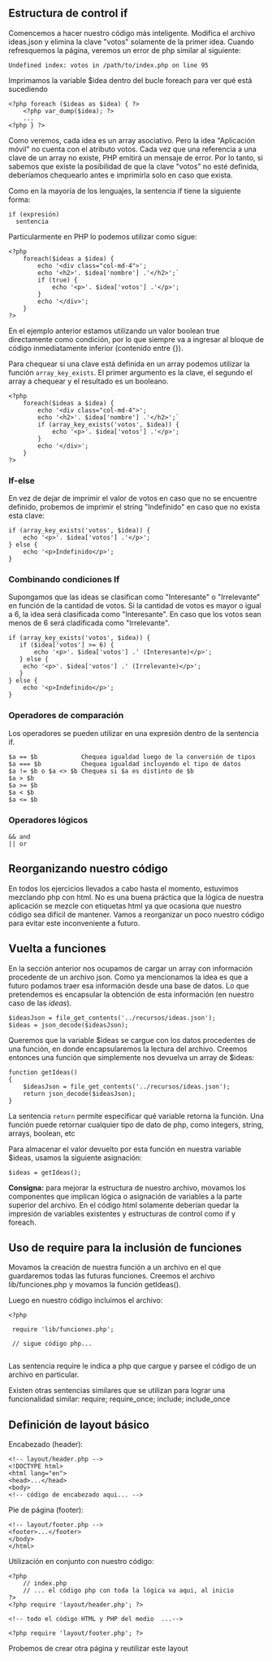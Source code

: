 ## Estructura de control if

Comencemos a hacer nuestro código más inteligente. Modifica el archivo ideas.json y elimina la clave "votos" solamente de la primer idea. Cuando refresquemos la página, veremos un error de php similar al siguiente:

```
Undefined index: votos in /path/to/index.php on line 95
```

Imprimamos la variable $idea dentro del bucle foreach para ver qué está sucediendo

```
<?php foreach ($ideas as $idea) { ?>
    <?php var_dump($idea); ?>
    ...
<?php } ?>
```

Como veremos, cada idea es un array asociativo. Pero la idea "Aplicación móvil" no cuenta con el atributo votos. Cada vez que una referencia a una clave de un array no existe, PHP emitirá un mensaje de error. Por lo tanto, si sabemos que existe la posibilidad de que la clave "votos" no esté definida, deberíamos chequearlo antes e imprimirla solo en caso que exista.

Como en la mayoría de los lenguajes, la sentencia if tiene la siguiente forma:
```
if (expresión)
  sentencia
```

Particularmente en PHP lo podemos utilizar como sigue:

```
<?php 
    foreach($ideas a $idea) {
        echo '<div class="col-md-4">';
        echo '<h2>'. $idea['nombre'] .'</h2>';`
        if (true) {
            echo '<p>'. $idea['votos'] .'</p>';
        }
        echo '</div>';
    }
?>
```

En el ejemplo anterior estamos utilizando un valor boolean true directamente como condición, por lo que siempre va a ingresar al bloque de código inmediatamente inferior (contenido entre {}).

Para chequear si una clave está definida en un array podemos utilizar la función `array_key_exists`. El primer argumento es la clave, el segundo el array a chequear y el resultado es un booleano. 

```
<?php 
    foreach($ideas a $idea) {
        echo '<div class="col-md-4">';
        echo '<h2>'. $idea['nombre'] .'</h2>';`
        if (array_key_exists('votos', $idea)) {
            echo '<p>'. $idea['votos'] .'</p>';
        }
        echo '</div>';
    }
?>
```

### If-else

En vez de dejar de imprimir el valor de votos en caso que no se encuentre definido, probemos de imprimir el string "Indefinido" en caso que no exista esta clave:

```
if (array_key_exists('votos', $idea)) {
    echo '<p>'. $idea['votos'] .'</p>';
} else {
    echo '<p>Indefinido</p>';
}
```

### Combinando condiciones If

Supongamos que las ideas se clasifican como "Interesante" o "Irrelevante" en función de la cantidad de votos. Si la cantidad de votos es mayor o igual a 6, la idea será clasificada como "Interesante". En caso que los votos sean menos de 6 será cladificada como "Irrelevante".
 
 ```
 if (array_key_exists('votos', $idea)) {
    if ($idea['votos'] >= 6) {
        echo '<p>'. $idea['votos'] .' (Interesante)</p>';
    } else {
     echo '<p>'. $idea['votos'] .' (Irrelevante)</p>';
    }
 } else {
     echo '<p>Indefinido</p>';
 }
 ```

### Operadores de comparación

Los operadores se pueden utilizar en una expresión dentro de la sentencia if.

```
$a == $b            Chequea igualdad luego de la conversión de tipos
$a === $b           Chequea igualdad incluyendo el tipo de datos
$a != $b o $a <> $b Chequea si $a es distinto de $b
$a > $b
$a >= $b
$a < $b
$a <= $b
```

### Operadores lógicos

```
&& and
|| or
```

## Reorganizando nuestro código

En todos los ejercicios llevados a cabo hasta el momento, estuvimos mezclando php con html. No es una buena práctica que la lógica de nuestra aplicación se mezcle con etiquetas html ya que ocasiona que nuestro código sea difícil de mantener. Vamos a reorganizar un poco nuestro código para evitar este inconveniente a futuro.

## Vuelta a funciones

 En la sección anterior nos ocupamos de cargar un array con información procedente de un archivo json. Como ya mencionamos la idea es que a futuro podamos traer esa información desde una base de datos. Lo que pretendemos es encapsular la obtención de esta información (en nuestro caso de las _ideas_).

```
$ideasJson = file_get_contents('../recursos/ideas.json');
$ideas = json_decode($ideasJson);
```

Queremos que la variable $ideas se cargue con los datos procedentes de una función, en donde encapsularemos la lectura del archivo. Creemos entonces una función que simplemente nos devuelva un array de $ideas:

```
function getIdeas() 
{
    $ideasJson = file_get_contents('../recursos/ideas.json');
    return json_decode($ideasJson);
}
```

La sentencia `return` permite especificar qué variable retorna la función. Una función puede retornar cualquier tipo de dato de php, como integers, string, arrays, boolean, etc
 
Para almacenar el valor devuelto por esta función en nuestra variable $ideas, usamos la siguiente asignación:

```
$ideas = getIdeas();
```

**Consigna:** para mejorar la estructura de nuestro archivo, movamos los componentes que implican lógica o asignación de variables a la parte superior del archivo. En el código html solamente deberían quedar la impresión de variables existentes y estructuras de control como if y foreach.

## Uso de require para la inclusión de funciones

Movamos la creación de nuestra función a un archivo en el que guardaremos todas las futuras funciones. Creemos el archivo lib/funciones.php y movamos la función getIdeas().
 
 Luego en nuestro código incluimos el archivo:
 
```
<?php
 
 require 'lib/funciones.php';
 
 // sigue código php...
 
```

Las sentencia require le indica a php que cargue y parsee el código de un archivo en particular.

Existen otras sentencias similares que se utilizan para lograr una funcionalidad similar: require; require_once; include; include_once

## Definición de layout básico

Encabezado (header):
```
<!-- layout/header.php -->
<!DOCTYPE html>
<html lang="en">
<head>...</head>
<body>
<!-- código de encabezado aqui... -->
```

Pie de página (footer):
```
<!-- layout/footer.php -->
<footer>...</footer>
</body>
</html>
```

Utilización en conjunto con nuestro código:

```
<?php
    // index.php
    // ... el código php con toda la lógica va aqui, al inicio
?>
<?php require 'layout/header.php'; ?>

<!-- todo el código HTML y PHP del medio  ...-->

<?php require 'layout/footer.php'; ?>
```

Probemos de crear otra página y reutilizar este layout